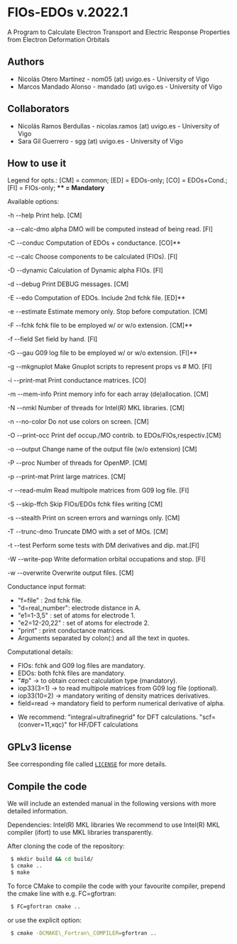 # FIOs-EDOs v.2022.1
A Program to Calculate Electron Transport and Electric Response Properties from Electron Deformation Orbitals

## Authors
  - Nicolás Otero Martínez  -         nom05 (at) uvigo.es - University of Vigo
  - Marcos Mandado Alonso   -       mandado (at) uvigo.es - University of Vigo

## Collaborators
  - Nicolás Ramos Berdullas - nicolas.ramos (at) uvigo.es - University of Vigo
  - Sara Gil Guerrero       -           sgg (at) uvigo.es - University of Vigo

## How to use it
Legend for opts.:
     [CM] = common; [ED] = EDOs-only; [CO] = EDOs+Cond.; [FI] = FIOs-only; **\*\* = Mandatory**

Available options:

  -h  --help                        Print help.                                         [CM]
  
  -a  --calc-dmo                    alpha DMO will be computed instead of being read.   [FI]
  
  -C  --conduc  <arg>               Computation of EDOs + conductance.                  [CO]\*\*
  
  -c  --calc  <arg>                 Choose components to be calculated (FIOs).          [FI]
  
  -D  --dynamic                     Calculation of Dynamic alpha FIOs.                  [FI]
  
  -d  --debug                       Print DEBUG messages.                               [CM]
  
  -E  --edo  <arg>                  Computation of EDOs. Include 2nd fchk file.         [ED]\*\*
  
  -e  --estimate                    Estimate memory only. Stop before computation.      [CM]
  
  -F  --fchk  <arg>                 fchk file to be employed w/ or w/o extension.       [CM]\*\*
  
  -f  --field  <arg>                Set field by hand.                                  [FI]
  
  -G  --gau  <arg>                  G09 log file to be employed w/ or w/o extension.    [FI]\*\*
  
  -g  --mkgnuplot                   Make Gnuplot scripts to represent props vs # MO.    [FI]
  
  -i  --print-mat                   Print conductance matrices.                         [CO]
  
  -m  --mem-info                    Print memory info for each array (de)allocation.    [CM]
  
  -N  --nmkl  <arg>                 Number of threads for Intel(R) MKL libraries.       [CM]
  
  -n  --no-color                    Do not use colors on screen.                        [CM]
  
  -O  --print-occ                   Print def occup./MO contrib. to EDOs/FIOs,respectiv.[CM]
  
  -o  --output  <arg>               Change name of the output file (w/o extension)      [CM]
  
  -P  --proc  <arg>                 Number of threads for OpenMP.                       [CM]
  
  -p  --print-mat                   Print large matrices.                               [CM]
  
  -r  --read-mulm                   Read multipole matrices from G09 log file.          [FI]
  
  -S  --skip-ffch                   Skip FIOs/EDOs fchk files writing                   [CM]
  
  -s  --stealth                     Print on screen errors and warnings only.           [CM]
  
  -T  --trunc-dmo  <arg>            Truncate DMO with a set of MOs.                     [CM]
  
  -t  --test                        Perform some tests with DM derivatives and dip. mat.[FI]
  
  -W  --write-pop                   Write deformation orbital occupations and stop.     [FI]
  
  -w  --overwrite                   Overwrite output files.                             [CM]
  
Conductance input format:
  
   - "f=file"       : 2nd fchk file.
   - "d=real_number": electrode distance in A.
   - "e1=1-3,5"     : set of atoms for electrode 1.
   - "e2=12-20,22"  : set of atoms for electrode 2.
   - "print"        : print conductance matrices.
   - Arguments separated by colon(:) and all the text in quotes.

Computational details:
   * FIOs: fchk and G09 log files are mandatory.
   * EDOs: both fchk files are mandatory.
   * "#p"        -> to obtain correct calculation type (mandatory).
   * iop33(3=1)  -> to read multipole matrices from G09 log file (optional).
   * iop33(10=2) -> mandatory writing of density matrices derivatives.
   * field=read  -> mandatory field to perform numerical derivative of alpha.
   - We recommend: "integral=ultrafinegrid" for DFT calculations.
                   "scf=(conver=11,xqc)" for HF/DFT calculations
## GPLv3 license
See corresponding file called [`LICENSE`](LICENSE) for more details.

## Compile the code
We will include an extended manual in the following versions with more detailed information.

Dependencies: Intel(R) MKL libraries
We recommend to use Intel(R) MKL compiler (ifort) to use MKL libraries transparently.

After cloning the code of the repository:

```bash
 $ mkdir build && cd build/
 $ cmake ..
 $ make
```
  
To force CMake to compile the code with your favourite compiler, prepend the cmake line with e.g. FC=gfortran:

```bash
 $ FC=gfortran cmake ..
```
  
or use the explicit option:

```bash
 $ cmake -DCMAKE\_Fortran\_COMPILER=gfortran ..
```
